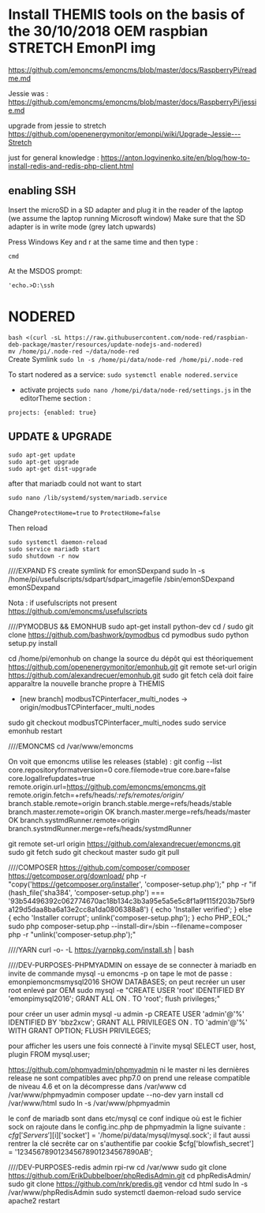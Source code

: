 # Install THEMIS tools on the basis of the 30/10/2018 OEM raspbian STRETCH EmonPI img

https://github.com/emoncms/emoncms/blob/master/docs/RaspberryPi/readme.md

Jessie was : https://github.com/emoncms/emoncms/blob/master/docs/RaspberryPi/jessie.md

upgrade from jessie to stretch https://github.com/openenergymonitor/emonpi/wiki/Upgrade-Jessie---Stretch

just for general knowledge : https://anton.logvinenko.site/en/blog/how-to-install-redis-and-redis-php-client.html

## enabling SSH
Insert the microSD in a SD adapter and plug it in the reader of the laptop (we assume the laptop running Microsoft window)
Make sure that the SD adapter is in write mode (grey latch upwards)

Press Windows Key and r at the same time and then type :
```
cmd
```
At the MSDOS prompt:
```
'echo.>D:\ssh
```

# NODERED
``
bash <(curl -sL https://raw.githubusercontent.com/node-red/raspbian-deb-package/master/resources/update-nodejs-and-nodered)
``
<br>
``
mv /home/pi/.node-red ~/data/node-red
``
<br>Create Symlink
``
sudo ln -s /home/pi/data/node-red /home/pi/.node-red
``

To start nodered as a service:
``sudo systemctl enable nodered.service``


- activate projects ``sudo nano /home/pi/data/node-red/settings.js`` in the editorTheme section :
```
projects: {enabled: true}
```



## UPDATE & UPGRADE
```
sudo apt-get update
sudo apt-get upgrade
sudo apt-get dist-upgrade
```
after that mariadb could not want to start
```
sudo nano /lib/systemd/system/mariadb.service
```
Change``ProtectHome=true`` to ``ProtectHome=false``

Then reload
```
sudo systemctl daemon-reload
sudo service mariadb start
sudo shutdown -r now
```

////EXPAND FS
create symlink for emonSDexpand
sudo ln -s /home/pi/usefulscripts/sdpart/sdpart_imagefile /sbin/emonSDexpand
emonSDexpand

Nota : if usefulscripts not present 
https://github.com/emoncms/usefulscripts

////PYMODBUS && EMONHUB
sudo apt-get install python-dev
cd /
sudo git clone https://github.com/bashwork/pymodbus
cd pymodbus
sudo python setup.py install

cd /home/pi/emonhub
on change la source du dépôt qui est théoriquement https://github.com/openenergymonitor/emonhub.git
git remote set-url origin https://github.com/alexandrecuer/emonhub.git
sudo git fetch
celà doit faire apparaître la nouvelle branche propre à THEMIS
 * [new branch]      modbusTCPinterfacer_multi_nodes -> origin/modbusTCPinterfacer_multi_nodes

sudo git checkout modbusTCPinterfacer_multi_nodes
sudo service emonhub restart

////EMONCMS
cd /var/www/emoncms

On voit que emoncms utilise les releases (stable) :
git config --list
core.repositoryformatversion=0
core.filemode=true
core.bare=false
core.logallrefupdates=true
remote.origin.url=https://github.com/emoncms/emoncms.git
remote.origin.fetch=+refs/heads/*:refs/remotes/origin/*
branch.stable.remote=origin
branch.stable.merge=refs/heads/stable
branch.master.remote=origin OK
branch.master.merge=refs/heads/master OK
branch.systmdRunner.remote=origin
branch.systmdRunner.merge=refs/heads/systmdRunner

git remote set-url origin https://github.com/alexandrecuer/emoncms.git
sudo git fetch
sudo git checkout master
sudo git pull

////COMPOSER
https://github.com/composer/composer
https://getcomposer.org/download/
php -r "copy('https://getcomposer.org/installer', 'composer-setup.php');"
php -r "if (hash_file('sha384', 'composer-setup.php') === '93b54496392c062774670ac18b134c3b3a95e5a5e5c8f1a9f115f203b75bf9a129d5daa8ba6a13e2cc8a1da0806388a8') { echo 'Installer verified'; } else { echo 'Installer corrupt'; unlink('composer-setup.php'); } echo PHP_EOL;"
sudo php composer-setup.php --install-dir=/sbin --filename=composer
php -r "unlink('composer-setup.php');"

////YARN
curl -o- -L https://yarnpkg.com/install.sh | bash

////DEV-PURPOSES-PHPMYADMIN
on essaye de se connecter à mariadb en invite de commande
mysql -u emoncms -p
on tape le mot de passe : emonpiemoncmsmysql2016 
SHOW DATABASES;
on peut recréer un user root enlevé par OEM 
sudo mysql -e "CREATE USER 'root' IDENTIFIED BY 'emonpimysql2016'; GRANT ALL ON *.* TO 'root'; flush privileges;"

pour créer un user admin
mysql -u admin -p
CREATE USER 'admin'@'%' IDENTIFIED BY 'bbz2xcw';
GRANT ALL PRIVILEGES ON *.* TO 'admin'@'%' WITH GRANT OPTION;
FLUSH PRIVILEGES;

pour afficher les users une fois connecté à l'invite mysql
SELECT user, host, plugin FROM mysql.user;

https://github.com/phpmyadmin/phpmyadmin
ni le master ni les dernières release ne sont compatibles avec php7.0
on prend une release compatible de niveau 4.6 et on la décompresse dans /var/www
cd /var/www/phpmyadmin
composer update --no-dev
yarn install
cd /var/www/html
sudo ln -s /var/www/phpmyadmin

le conf de mariadb sont dans etc/mysql
ce conf indique où est le fichier sock
on rajoute dans le config.inc.php de phpmyadmin la ligne suivante :
$cfg['Servers'][$i]['socket'] = '/home/pi/data/mysql/mysql.sock';
il faut aussi rentrer la clé secrête car on s'authentifie par cookie
$cfg['blowfish_secret'] = '123456789012345678901234567890AB';


////DEV-PURPOSES-redis admin
rpi-rw
cd /var/www
sudo git clone https://github.com/ErikDubbelboer/phpRedisAdmin.git
cd phpRedisAdmin/
sudo git clone https://github.com/nrk/predis.git vendor
cd html
sudo ln -s /var/www/phpRedisAdmin
sudo systemctl daemon-reload
sudo service apache2 restart
